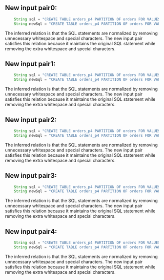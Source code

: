 ## New input pair0:
```java
    String sql = "CREATE TABLE orders_p4 PARTITION OF orders FOR VALUES WITH (MODULUS 4, REMAINDER 3);";
    String newSql = "CREATE TABLE orders_p4 PARTITION OF orders FOR VALUES WITH (MODULUS 4, REMAINDER 3);";
```
The inferred relation is that the SQL statements are normalized by removing unnecessary whitespace and special characters. The new input pair satisfies this relation because it maintains the original SQL statement while removing the extra whitespace and special characters.

## New input pair1:
```java
    String sql = "CREATE TABLE orders_p4 PARTITION OF orders FOR VALUES WITH (MODULUS 5, REMAINDER 2);";
    String newSql = "CREATE TABLE orders_p4 PARTITION OF orders FOR VALUES WITH (MODULUS 5, REMAINDER 2);";
```
The inferred relation is that the SQL statements are normalized by removing unnecessary whitespace and special characters. The new input pair satisfies this relation because it maintains the original SQL statement while removing the extra whitespace and special characters.

## New input pair2:
```java
    String sql = "CREATE TABLE orders_p4 PARTITION OF orders FOR VALUES WITH (MODULUS 3, REMAINDER 1);";
    String newSql = "CREATE TABLE orders_p4 PARTITION OF orders FOR VALUES WITH (MODULUS 3, REMAINDER 1);";
```
The inferred relation is that the SQL statements are normalized by removing unnecessary whitespace and special characters. The new input pair satisfies this relation because it maintains the original SQL statement while removing the extra whitespace and special characters.

## New input pair3:
```java
    String sql = "CREATE TABLE orders_p4 PARTITION OF orders FOR VALUES WITH (MODULUS 6, REMAINDER 0);";
    String newSql = "CREATE TABLE orders_p4 PARTITION OF orders FOR VALUES WITH (MODULUS 6, REMAINDER 0);";
```
The inferred relation is that the SQL statements are normalized by removing unnecessary whitespace and special characters. The new input pair satisfies this relation because it maintains the original SQL statement while removing the extra whitespace and special characters.

## New input pair4:
```java
    String sql = "CREATE TABLE orders_p4 PARTITION OF orders FOR VALUES WITH (MODULUS 7, REMAINDER 3);";
    String newSql = "CREATE TABLE orders_p4 PARTITION OF orders FOR VALUES WITH (MODULUS 7, REMAINDER 3);";
```
The inferred relation is that the SQL statements are normalized by removing unnecessary whitespace and special characters. The new input pair satisfies this relation because it maintains the original SQL statement while removing the extra whitespace and special characters.
